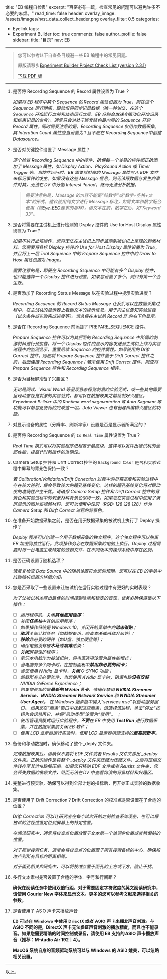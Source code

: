 title: "EB 编程自检表"
excerpt: "百密必有一疏，检查常见的问题可以避免许多不必要的麻烦。"
read_time: false
header:
  overlay_image: /assets/images/host_data_collect_header.png
  overlay_filter: 0.5
categories:
  - Eyelink
tags:
  - Experiment Builder
toc: true
comments: false
author_profile: false
sidebar:
  title: "目录"
  nav: EB
---

> 您可以参考以下自查条目规避一些 EB 编程中的常见问题。
>
> 原版请移步[Experiment Builder Project Check List (version 2.3.1)](https://www.sr-support.com/attachment.php?aid=521)
>
> [下载 PDF 版](/assets/docs/EBProgramingCheckingList.pdf)

---

1. 是否将 Recording Sequence 的 Record 属性设置为 True ？

   *如果将 EB 程序中某个 Sequence 的 Reocrd 属性设置为 True，则在这个 Sequence 运行期间，眼动仪将同步记录数据（换一种说法，在这个 Sequence 开始运行之前和结束运行之后，EB 分别会发送令眼动仪开始记录和结束记录的命令）。通常只会对处于嵌套结构最内层的 Sequence 开启 Reocrd 属性。同时需要注意的是，Recording Sequence 仅用作数据采集，其 Interation Count 属性应当设置为 1 且不应在 Recording Sequence中创建 Datasource。*

2. 是否对关键控件设置了 Message 属性？

   *逐个检查 Recording Sequence 中的控件，确保每一个关键的控件都正确添加了 Message 属性，如 Display Action、PlaySound Action 或 Timer Trigger 等。当控件运行时，EB 需要将对应的 Message 属性写入 EDF 文件来标记事件的发生。如果没有这些 Message 信息，则无法将数据与发生的事件对其，无法在 DV 中分割 Interest Period，继而无法分析数据。*

   > *需要注意的是，Message 的内容不能是“纯数字”或“数字+空格+文本”的形式。建议使用纯文字进行 Message 标注，如需文本和数字配合使用（如[Eye-EEG](https://www.eyetracking-eeg.org/)要求的那样），请文本在前，数字在后，如“Keyword 33”。*

3. 是否将需要在主试机上进行检测的 Display 控件的 Use for Host Display 属性设置为 True？

   *如果不执行此项操作，您将无法在主试机上同步监测到被试机上呈现的刺激材料。您需要将目标 Display 控件的 Use for Host Display 属性设置为 True，并且将上一层 Trial Sequence 中的 Prepare Sequence 控件中的 Draw to Host 属性设置为 Image。*

   *需要注意的是，即便在 Recording Sequence 中可能有多个 Display 控件，也只能选择一个 Display 控件进行设置，如果您设置了多个，则只有第一个会生效。*

4. 是否添加了 Recording Status Message 以在实验过程中提示实验进度？

   *Recording Sequence 的 Record Status Message 让我们可以在数据采集过程中，在主试机的显示器上看到文本的提示信息，用于向主试告知实验进程（试次条件或实验完成进度等）。信息将在主试机 Record 屏 的右下角显示。*

5. 是否在 Recording Sequence 前添加了 PREPARE_SEQUENCE 控件。

   *Prepare Sequence 控件可以为其后面的 Recording Sequence 中所需的刺激材料进行预加载，将一个 Display 控件的显示内容发送到主试机上作为实验过程中的监测显示，重置后续 Sequence 的控件属性。如果使用的 Drift Correct 控件，则应将 Prepare Sequence 控件置于 Dirft Correct 控件之前，后面连接 Recording Sequence；若未使用 Drift Correct 控件，则应将 Prepare Sequence 控件和 Recording Sequence 相连。*

6. 是否为目标屏准备了兴趣区？

   *无论是阅读、Visual World 等呈现静态视觉刺激的实验范式，或一些其他需要呈现动态视觉刺激的实验范式，都可以在数据收集之前绘制好兴趣区。Experiment Builder 中的 Runtime word segmentation 或 Auto Segment 等功能可以帮您更便利的完成这一切。Data Viewer 也有创建和编辑兴趣区的功能。* 

7. 对显示设备的属性（分辨率、刷新率等）设置是否是显示器所满足的？

8. 是否将 Recording Sequence 的 `Is Real Time` 属性设置为 True？

   *Real Time 模式可以将实验程序进程置于最高级，这样可以发挥出被试机的全部性能，提高计时和操作的准确性。*

9. Camera Setup 控件和 Drift Correct 控件的 `Background Color` 是否和实验过程中屏幕的背景色保持一致？

   *若 Calibration/Validation/Drift Correction 过程中的屏幕亮度和实验过程中存在较大差别，将会导致较大的瞳孔基线变化。这样的瞳孔基线变化将对眼动仪的准确性产生干扰。请确保 Camera Setup 控件和 Dirft Correct 控件的背景色和实验过程中的刺激材料背景色保持一致。如果您在实验过程中使用了满屏显示的图片或视频材料，您可以使用中性灰（RGB: 128 128 128）作为 Camera Setup 和 Dirft Correct 过程的背景色。*

10. 在准备开始数据采集之前，是否在用于数据采集的被试机上执行了 Deploy 操作？

    *Deploy 程序可以创建一个用于数据采集的独立程序，这个独立程序可以脱离 EB 加密狗独立运行。此项操作务必在数据采集的电脑上执行，Deploy 过程需要对每一台电脑生成特定的依赖文件，在不同版本的操作系统中存在区别。*

11. 是否正确设置了随机选项？

    *请反复检查 Data Source 中的随机设置符合您的预期。您可以在 EB 的手册中找到随机设置的详细介绍。*

12. 您是否采取了一些设置来让被试机在运行实验过程中有更好的实时表现？ 

    *为了让被试机发挥出最佳的时间控制性能和稳定的表现，请务必确保遵循以下操作：*

    - [ ] *运行程序前，关闭**其他应用程序**；*
    - [ ] *关闭**任务栏**中其他应用程序；*
    - [ ] *如果操作系统是 Windows 10，关闭开始菜单中的**动态磁贴**；*
    - [ ] ***取消**全部计划任务（如数据备份、病毒查杀或系统升级等）；*
    - [ ] ***移除**非必要的硬件（如U盘、独立硬盘等）；*
    - [ ] *确保电脑没有被**木马**或**病毒**感染；*
    - [ ] ***关闭**屏幕保护程序；*
    - [ ] *笔记本电脑作为被试机时，将电源选项设置为高性能模式；*
    - [ ] *当电脑有多个网卡时，在控制面板中**禁用非必要的网卡**；*
    - [ ] *当您使用 NVidia 显卡时，**关闭** G-SYNC 功能；*
    - [ ] *卸载所有非必要软件，当您使用 NVidia 显卡时，确保电脑**没有安装** NVIDIA GeForce Experience；*
    - [ ] *如果您使用的是**最新的 NVidia 显卡**，请确保禁用 **NVIDIA Streamer Service**、**NVIDIA Streamer Network Service** 和 **NVIDIA Streamer User Agent**。 在 Windows 搜索框中键入“services.msc”以启动服务窗口。 如果您在“服务”窗口中找到这些服务，请选择该进程，单击“停止”按钮为会话禁用它，并将“启动类型”设置为“禁用”。 ；*
    - [ ] *使用管理员模式运行实验程序，**不要**在 EB 中使用 **Test Run** 进行数据采集，并在数据采集前关闭 EB 软件；*
    - [ ] *使用 LCD 显示器运行实验时，使用 LCD 显示器所能支持的**最高刷新率**。*

13. 备份和移动数据时，确保移动了整个 _deply 文件夹。

    *完成数据收集后，请确保不要将 EDF 文件或者 Results 文件夹移出 _deploy 文件夹。正确的操作是将整个 _deploy 文件夹压缩为压缩文件，之后将压缩文件转存至其他电脑解压缩。如果您只移动 EDF 文件或者 Reuslts 文件夹，您会丢失数据的依赖文件，继而无法在 DV 中查看饰演的背景材料和兴趣区。*

14. 完整进行预实验，确保可以得到全部计划的指标后，再开始正式实验的数据收集。

15. 是否使用了 Drift Correction？Drift Correction 的校准点是否设置在了合适的位置？

    *Drift Correction 可以让研究者在每个试次开始之前检查系统误差，也可以将被试的注视位置定位到屏幕上的特定位置。*

    *在阅读研究中，通常将校准点位置放置于文本第一个单词的位置或者稍偏前的位置。*

    *对于视觉搜索任务，通常会将校准点的位置置于所有搜索目标的中心，确保校准点到所有目标的距离相等。*

    *对于面孔相关的研究中，可以将校准点置于面孔的上方或下方，防止干扰。*

16. 多行文本素材是否设置了合适的字体、字号和行间距？

    **确保在阅读任务中使用双倍行距，对于需要固定字符宽度的英文阅读研究中，请使用 Courier New 字体来显示文本。更多的您可以参考文献来选择相关的参数。**

17. 是否使用了 ASIO 声卡来播放声音

    **EB 可以在 Windows 中使用 DriectX 或者 ASIO 声卡来播发声音刺激。与 ASIO 不同的是，DirectX 声卡无法保证声音刺激的播放精度，而且也不能录音。如果您需要精确的时间控制或录音，请使用 EB 支持的 ASIO 声卡播放声音（推荐：M-Audio Air 192｜4）。**

    **MacOS 系统自身的音频驱动系统可以与 WIndows 的 ASIO 媲美，可以忽略相关设置。**

---

以上。